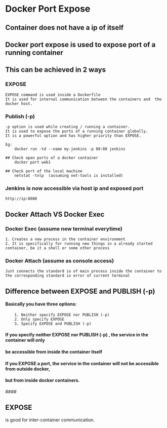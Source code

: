# Docker Port Expose

## Container does not have a ip of itself
## Docker port expose is used to expose port of a running container
## This can be achieved in 2 ways
### EXPOSE
	EXPOSE command is used inside a Dockerfile
	It is used for internal communication between the containers and  the docker host.

### Publish (-p)
	-p option is used while creating / running a container.
	It is used to expose the ports of a running container globally.
	It is a powerful option and has higher priority than EXPOSE.
	
	Eg:
		docker run -td --name my-jenkins -p 80:80 jenkins
	
	## Check open ports of a docker container
		docker port web1

	## Check port of the local machine
		netstat -tnlp  (assuming net-tools is installed)

### Jenkins is now accessible via host ip and exposed port
	http://ip:8080

## Docker Attach VS Docker Exec

### Docker Exec (assume new terminal everytime)
	1. Creates a new process in the container environment
	2. It is specifically for running new things in a already started container, be it a shell or some other process

### Docker Attach (assume as console access)
	Just connects the standard io of main process inside the container to the corresponding standard io error of current terminal

## Difference between EXPOSE and PUBLISH (-p)

#### Basically you have three options:
		1. Neither specify EXPOSE nor PUBLISH (-p)
		2. Only specify EXPOSE
		3. Specify EXPOSE and PUBLISH (-p)

#### If you specify neither EXPOSE nor PUBLISH (-p) , the service in the container will only
#### be accessible from inside the container itself

#### If you EXPOSE a port, the service in the container will not be accessible from outside docker, 
#### but from inside docker containers. 
####<h2>EXPOSE</h2> is good for inter-container communication.
